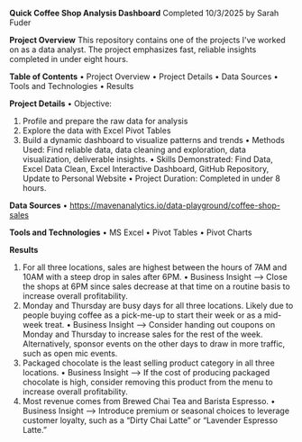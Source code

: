 **Quick Coffee Shop Analysis Dashboard**
Completed 10/3/2025  by  Sarah Fuder

**Project Overview**
This repository contains one of the projects I've worked on as a data analyst. The project emphasizes fast, reliable insights completed in under eight hours.  

**Table of Contents**
•	Project Overview
•	Project Details
•	Data Sources
•	Tools and Technologies
•	Results

**Project Details**
•	Objective: 
1.	Profile and prepare the raw data for analysis
2.	Explore the data with Excel Pivot Tables
3.	Build a dynamic dashboard to visualize patterns and trends
•	Methods Used: Find reliable data, data cleaning and exploration, data visualization, deliverable insights.
•	Skills Demonstrated: Find Data, Excel Data Clean, Excel Interactive Dashboard, GitHub Repository, Update to Personal Website
•	Project Duration: Completed in under 8 hours.

**Data Sources**
•	https://mavenanalytics.io/data-playground/coffee-shop-sales

**Tools and Technologies**
•	MS Excel
•	Pivot Tables
•	Pivot Charts

**Results**
1.	For all three locations, sales are highest between the hours of 7AM and 10AM with a steep drop in sales after 6PM.
•	Business Insight --> Close the shops at 6PM since sales decrease at that time on a routine basis to increase overall profitability.
2.	Monday and Thursday are busy days for all three locations. Likely due to people buying coffee as a pick-me-up to start their week or as a mid-week treat.
•	Business Insight --> Consider handing out coupons on Monday and Thursday to increase sales for the rest of the week. Alternatively, sponsor events on the other days to draw in more traffic, such as open mic events.
3.	Packaged chocolate is the least selling product category in all three locations.
•	Business Insight --> If the cost of producing packaged chocolate is high, consider removing this product from the menu to increase overall profitability.
4.	Most revenue comes from Brewed Chai Tea and Barista Espresso.
•	Business Insight --> Introduce premium or seasonal choices to leverage customer loyalty, such as a “Dirty Chai Latte” or “Lavender Espresso Latte.”
